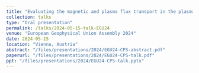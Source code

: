 ```yaml
---
title: "Evaluating the magnetic and plasma flux transport in the plasma sheet during geomagnetic storms using MMS and Geotail"
collection: talks
type: "Oral presentation"
permalink: /talks/2024-05-15-talk-EGU24
venue: "European Geophysical Union Assembly 2024"
date: 2024-05-15
location: "Vienna, Austria"
abstract: "/files/presentations/2024/EGU24-CPS-abstract.pdf"
paperurl: "/files/presentations/2024/EGU24-CPS-talk.pdf"
ppt: "/files/presentations/2024/EGU24-CPS-talk.pptx"
---
```

